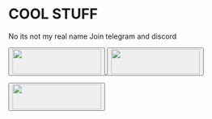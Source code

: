 # COOL STUFF
No its not my real name
Join telegram and discord

<a href="https://t.me/leaksurmom"> <button name="telegram" ><img src="https://ar.toneden.io/26034855/512a7f06-d404-4653-9981-ae3e6166e939" width="175" height="50"/></button> </a>
<button name="discord"><img src="https://griffinandgargoyle.com/wp-content/uploads/2021/09/join-our-discord.png" width="175" height="50"/></button>

<a href="https://discord.gg/K3xfWqgQEW"> <button name="discord" ><img src="https://ar.toneden.io/26034855/512a7f06-d404-4653-9981-ae3e6166e939" width="175" height="50"/></button> </a>

